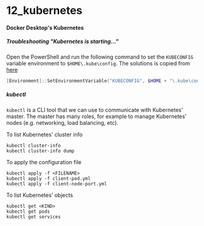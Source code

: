 # 12_kubernetes
#### Docker Desktop's Kubernetes
##### Troubleshooting "Kubernetes is starting..."
Open the PowerShell and run the following command to set the `KUBECONFIG` variable environment to `$HOME\.kube\config`. The solutions is copied from [here](https://github.com/docker/for-win/issues/1649#issuecomment-366658253)
```powershell
[Environment]::SetEnvironmentVariable("KUBECONFIG", $HOME + "\.kube\config", [EnvironmentVariableTarget]::Machine)
```
##### kubectl #####
`kubectl` is a CLI tool that we can use to communicate with Kubernetes' master. The master has many roles, for example to manage Kubernetes' nodes (e.g. networking, load balancing, etc).

To list Kubernetes' cluster info
```console
kubectl cluster-info
kubectl cluster-info dump
```

To apply the configuration file
```console
kubectl apply -f <FILENAME>
kubectl apply -f client-pod.yml
kubectl apply -f client-node-port.yml
```

To list Kubernetes' objects
```console
kubectl get <KIND>
kubectl get pods
kubectl get services
```
